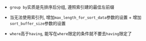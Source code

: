 - `group by`实质是先排序后分组, 遵照索引建的最佳左前缀

- 当无法使用索引列, 增加`max_length_for_sort_data`参数的设置 + 增加`sort_buffer_size`参数的设置
- `where`高于`having`, 能写在`where`限定的条件就不要去`having`限定了



